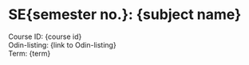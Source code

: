# SE{semester no.}: {subject name}

Course ID: {course id}  
Odin-listing: {link to Odin-listing}  
Term: {term}  
